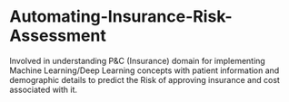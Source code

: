 # Automating-Insurance-Risk-Assessment
Involved in understanding P&amp;C (Insurance) domain for implementing Machine Learning/Deep Learning concepts with patient information and demographic details to predict the Risk of approving insurance and cost associated with it.
